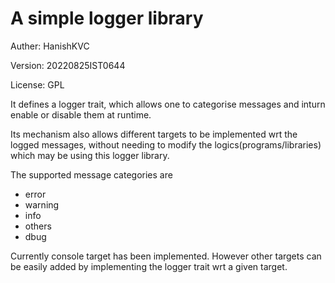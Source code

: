 # A simple logger library

Auther: HanishKVC

Version: 20220825IST0644

License: GPL

It defines a logger trait, which allows one to categorise messages and
inturn enable or disable them at runtime.

Its mechanism also allows different targets to be implemented wrt the
logged messages, without needing to modify the logics(programs/libraries)
which may be using this logger library.

The supported message categories are

* error
* warning
* info
* others
* dbug

Currently console target has been implemented. However other targets can
be easily added by implementing the logger trait wrt a given target.

